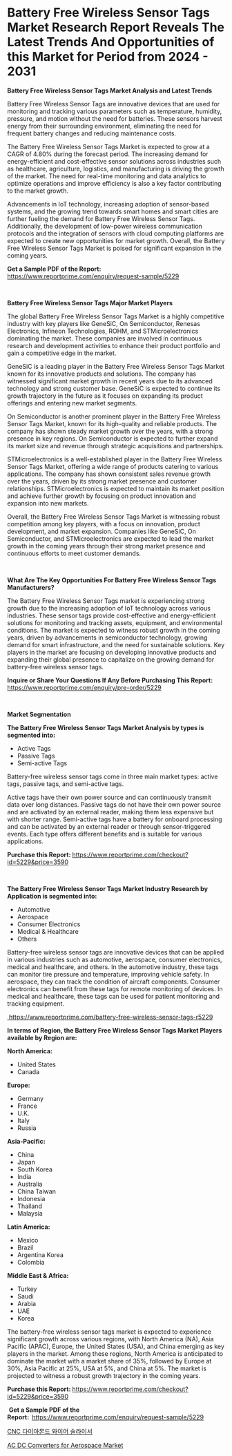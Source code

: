 <p><h1>Battery Free Wireless Sensor Tags Market Research Report Reveals The Latest Trends And Opportunities of this Market for Period from 2024 - 2031</h1></p><p><strong>Battery Free Wireless Sensor Tags Market Analysis and Latest Trends</strong></p>
<p><p>Battery Free Wireless Sensor Tags are innovative devices that are used for monitoring and tracking various parameters such as temperature, humidity, pressure, and motion without the need for batteries. These sensors harvest energy from their surrounding environment, eliminating the need for frequent battery changes and reducing maintenance costs.</p><p>The Battery Free Wireless Sensor Tags Market is expected to grow at a CAGR of 4.80% during the forecast period. The increasing demand for energy-efficient and cost-effective sensor solutions across industries such as healthcare, agriculture, logistics, and manufacturing is driving the growth of the market. The need for real-time monitoring and data analytics to optimize operations and improve efficiency is also a key factor contributing to the market growth.</p><p>Advancements in IoT technology, increasing adoption of sensor-based systems, and the growing trend towards smart homes and smart cities are further fueling the demand for Battery Free Wireless Sensor Tags. Additionally, the development of low-power wireless communication protocols and the integration of sensors with cloud computing platforms are expected to create new opportunities for market growth. Overall, the Battery Free Wireless Sensor Tags Market is poised for significant expansion in the coming years.</p></p>
<p><strong>Get a Sample PDF of the Report:&nbsp;</strong> <a href="https://www.reportprime.com/enquiry/request-sample/5229">https://www.reportprime.com/enquiry/request-sample/5229</a></p>
<p>&nbsp;</p>
<p><strong>Battery Free Wireless Sensor Tags Major Market Players</strong></p>
<p><p>The global Battery Free Wireless Sensor Tags Market is a highly competitive industry with key players like GeneSiC, On Semiconductor, Renesas Electronics, Infineon Technologies, ROHM, and STMicroelectronics dominating the market. These companies are involved in continuous research and development activities to enhance their product portfolio and gain a competitive edge in the market.</p><p>GeneSiC is a leading player in the Battery Free Wireless Sensor Tags Market known for its innovative products and solutions. The company has witnessed significant market growth in recent years due to its advanced technology and strong customer base. GeneSiC is expected to continue its growth trajectory in the future as it focuses on expanding its product offerings and entering new market segments.</p><p>On Semiconductor is another prominent player in the Battery Free Wireless Sensor Tags Market, known for its high-quality and reliable products. The company has shown steady market growth over the years, with a strong presence in key regions. On Semiconductor is expected to further expand its market size and revenue through strategic acquisitions and partnerships.</p><p>STMicroelectronics is a well-established player in the Battery Free Wireless Sensor Tags Market, offering a wide range of products catering to various applications. The company has shown consistent sales revenue growth over the years, driven by its strong market presence and customer relationships. STMicroelectronics is expected to maintain its market position and achieve further growth by focusing on product innovation and expansion into new markets.</p><p>Overall, the Battery Free Wireless Sensor Tags Market is witnessing robust competition among key players, with a focus on innovation, product development, and market expansion. Companies like GeneSiC, On Semiconductor, and STMicroelectronics are expected to lead the market growth in the coming years through their strong market presence and continuous efforts to meet customer demands.</p></p>
<p>&nbsp;</p>
<p><strong>What Are The Key Opportunities For Battery Free Wireless Sensor Tags Manufacturers?</strong></p>
<p><p>The Battery Free Wireless Sensor Tags market is experiencing strong growth due to the increasing adoption of IoT technology across various industries. These sensor tags provide cost-effective and energy-efficient solutions for monitoring and tracking assets, equipment, and environmental conditions. The market is expected to witness robust growth in the coming years, driven by advancements in semiconductor technology, growing demand for smart infrastructure, and the need for sustainable solutions. Key players in the market are focusing on developing innovative products and expanding their global presence to capitalize on the growing demand for battery-free wireless sensor tags.</p></p>
<p><strong>Inquire or Share Your Questions If Any Before Purchasing This Report:</strong> <a href="https://www.reportprime.com/enquiry/pre-order/5229">https://www.reportprime.com/enquiry/pre-order/5229</a></p>
<p>&nbsp;</p>
<p><strong>Market Segmentation</strong></p>
<p><strong>The Battery Free Wireless Sensor Tags Market Analysis by types is segmented into:</strong></p>
<p><ul><li>Active Tags</li><li>Passive Tags</li><li>Semi-active Tags</li></ul></p>
<p><p>Battery-free wireless sensor tags come in three main market types: active tags, passive tags, and semi-active tags. </p><p>Active tags have their own power source and can continuously transmit data over long distances. Passive tags do not have their own power source and are activated by an external reader, making them less expensive but with shorter range. Semi-active tags have a battery for onboard processing and can be activated by an external reader or through sensor-triggered events. Each type offers different benefits and is suitable for various applications.</p></p>
<p><strong>Purchase this Report:&nbsp;</strong><a href="https://www.reportprime.com/checkout?id=5229&price=3590">https://www.reportprime.com/checkout?id=5229&price=3590</a></p>
<p>&nbsp;</p>
<p><strong>The Battery Free Wireless Sensor Tags Market Industry Research by Application is segmented into:</strong></p>
<p><ul><li>Automotive</li><li>Aerospace</li><li>Consumer Electronics</li><li>Medical & Healthcare</li><li>Others</li></ul></p>
<p><p>Battery-free wireless sensor tags are innovative devices that can be applied in various industries such as automotive, aerospace, consumer electronics, medical and healthcare, and others. In the automotive industry, these tags can monitor tire pressure and temperature, improving vehicle safety. In aerospace, they can track the condition of aircraft components. Consumer electronics can benefit from these tags for remote monitoring of devices. In medical and healthcare, these tags can be used for patient monitoring and tracking equipment.</p></p>
<p><a href="https://www.reportprime.com/battery-free-wireless-sensor-tags-r5229">&nbsp;https://www.reportprime.com/battery-free-wireless-sensor-tags-r5229</a></p>
<p><strong>In terms of Region, the Battery Free Wireless Sensor Tags Market Players available by Region are:</strong></p>
<p>
    <p> <strong> North America: </strong>
        <ul>
            <li>United States</li>
            <li>Canada</li>
        </ul>
        </p> 
    <p> <strong> Europe: </strong>
        <ul>
            <li>Germany</li>
            <li>France</li>
            <li>U.K.</li>
            <li>Italy</li>
            <li>Russia</li>
        </ul>
        </p> 
    <p> <strong> Asia-Pacific: </strong>
        <ul>
            <li>China</li>
            <li>Japan</li>
            <li>South Korea</li>
            <li>India</li>
            <li>Australia</li>
            <li>China Taiwan</li>
            <li>Indonesia</li>
            <li>Thailand</li>
            <li>Malaysia</li>
        </ul>
        </p> 
    <p> <strong> Latin America: </strong>
        <ul>
            <li>Mexico</li>
            <li>Brazil</li>
            <li>Argentina Korea</li>
            <li>Colombia</li>
        </ul>
        </p> 
    <p> <strong> Middle East & Africa: </strong>
        <ul>
            <li>Turkey</li>
            <li>Saudi</li>
            <li>Arabia</li>
            <li>UAE</li>
            <li>Korea</li>
        </ul>
    </p>
    </p>
<p><p>The battery-free wireless sensor tags market is expected to experience significant growth across various regions, with North America (NA), Asia Pacific (APAC), Europe, the United States (USA), and China emerging as key players in the market. Among these regions, North America is anticipated to dominate the market with a market share of 35%, followed by Europe at 30%, Asia Pacific at 25%, USA at 5%, and China at 5%. The market is projected to witness a robust growth trajectory in the coming years.</p></p>
<p><strong>Purchase this Report: </strong><a href="https://www.reportprime.com/checkout?id=5229&price=3590">https://www.reportprime.com/checkout?id=5229&price=3590</a></p>
<p>&nbsp;<strong>Get a Sample PDF of the Report:&nbsp;&nbsp;</strong><a href="https://www.reportprime.com/enquiry/request-sample/5229">https://www.reportprime.com/enquiry/request-sample/5229</a></p>
<p><strong></strong></p>
<p><p><a href="https://github.com/PhilToryphy7876567/Market-Research-Report-List-3/blob/main/8948425104416.md">CNC 다이아몬드 와이어 슬라이서</a></p><p><a href="https://github.com/markmellon1/Market-Research-Report-List-1/blob/main/ac-dc-converters-for-aerospace-market.md">AC DC Converters for Aerospace Market</a></p></p>